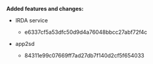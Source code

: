 **Added features and changes:**

* IRDA service
    - e6337cf5a53dfc50d9d4a76048bbcc27abf72f4c

* app2sd
    - 84311e99c07669ff7ad27db7f140d2cf5f654033
